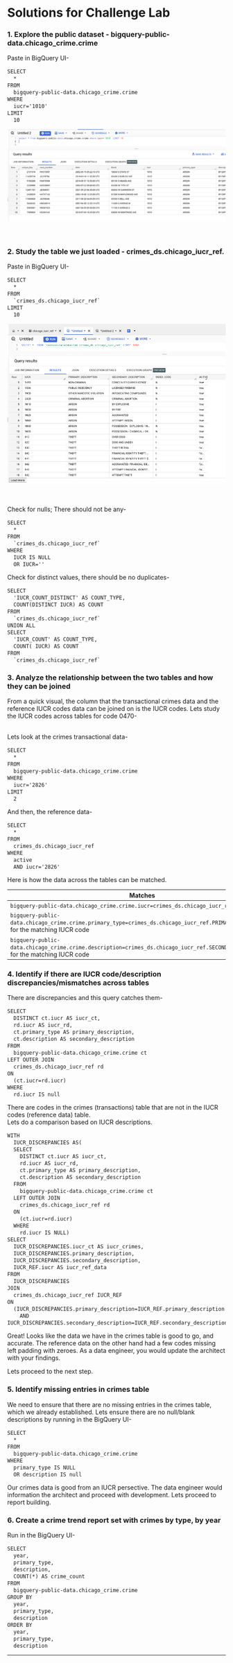 # Solutions for Challenge Lab

### 1. Explore the public dataset - bigquery-public-data.chicago_crime.crime
Paste in BigQuery UI-
```
SELECT
  *
FROM
  bigquery-public-data.chicago_crime.crime
WHERE
  iucr='1010'
LIMIT
  10
```
![BQ-4](01-images/techcon-lab-11.png)   
<br><br>

### 2. Study the table we just loaded - crimes_ds.chicago_iucr_ref. <br>
Paste in BigQuery UI-
```
SELECT
  *
FROM
  `crimes_ds.chicago_iucr_ref`
LIMIT
  10
```
![BQ-4](01-images/techcon-lab-10.png)   
<br><br>

Check for nulls; There should not be any-
```
SELECT
  *
FROM
  `crimes_ds.chicago_iucr_ref`
WHERE
  IUCR IS NULL
  OR IUCR=''
```

Check for distinct values, there should be no duplicates-
```
SELECT
  'IUCR_COUNT_DISTINCT' AS COUNT_TYPE,
  COUNT(DISTINCT IUCR) AS COUNT
FROM
  `crimes_ds.chicago_iucr_ref`
UNION ALL
SELECT
  'IUCR_COUNT' AS COUNT_TYPE,
  COUNT( IUCR) AS COUNT
FROM
  `crimes_ds.chicago_iucr_ref`
```

### 3. Analyze the relationship between the two tables and how they can be joined

From a quick visual, the column that the transactional crimes data and the reference IUCR codes data can be joined on is the IUCR codes. Lets study the IUCR codes across tables for code 0470-

<br>Lets look at the crimes transactional data-
```
SELECT
  *
FROM
  bigquery-public-data.chicago_crime.crime
WHERE
  iucr='2826'
LIMIT
  2
```

And then, the reference data-
```
SELECT
  *
FROM
  crimes_ds.chicago_iucr_ref
WHERE
  active
  AND iucr='2826'
```

Here is how the data across the tables can be matched.

| Matches | 
| -- |
| ```bigquery-public-data.chicago_crime.crime.iucr=crimes_ds.chicago_iucr_ref.iucr``` AND | 
| ```bigquery-public-data.chicago_crime.crime.primary_type=crimes_ds.chicago_iucr_ref.PRIMARY_DESCRIPTION``` for the matching IUCR code | 
| ```bigquery-public-data.chicago_crime.crime.description=crimes_ds.chicago_iucr_ref.SECONDARY_DESCRIPTION``` for the matching IUCR code | 




### 4. Identify if there are IUCR code/description discrepancies/mismatches across tables

There are discrepancies and this query catches them-
```
SELECT
  DISTINCT ct.iucr AS iucr_ct,
  rd.iucr AS iucr_rd,
  ct.primary_type AS primary_description,
  ct.description AS secondary_description
FROM
  bigquery-public-data.chicago_crime.crime ct
LEFT OUTER JOIN
  crimes_ds.chicago_iucr_ref rd
ON
  (ct.iucr=rd.iucr)
WHERE
  rd.iucr IS null
```

There are codes in the crimes (transactions) table that are not in the IUCR codes (reference data) table. <br>
Lets do a comparison based on IUCR descriptions.<br>

```
WITH
  IUCR_DISCREPANCIES AS(
  SELECT
    DISTINCT ct.iucr AS iucr_ct,
    rd.iucr AS iucr_rd,
    ct.primary_type AS primary_description,
    ct.description AS secondary_description
  FROM
    bigquery-public-data.chicago_crime.crime ct
  LEFT OUTER JOIN
    crimes_ds.chicago_iucr_ref rd
  ON
    (ct.iucr=rd.iucr)
  WHERE
    rd.iucr IS NULL)
SELECT
  IUCR_DISCREPANCIES.iucr_ct AS iucr_crimes,
  IUCR_DISCREPANCIES.primary_description,
  IUCR_DISCREPANCIES.secondary_description,
  IUCR_REF.iucr AS iucr_ref_data
FROM
  IUCR_DISCREPANCIES
JOIN
  crimes_ds.chicago_iucr_ref IUCR_REF
ON
  (IUCR_DISCREPANCIES.primary_description=IUCR_REF.primary_description
    AND IUCR_DISCREPANCIES.secondary_description=IUCR_REF.secondary_description)
```

Great! Looks like the data we have in the crimes table is good to go, and accurate. The reference data on the other hand had a few codes missing left padding with zeroes. As a data engineer, you would update the architect with your findings.

Lets proceed to the next step.

### 5. Identify missing entries in crimes table

We need to ensure that there are no missing entries in the crimes table, which we already established. Lets ensure there are no null/blank descriptions by running in the BigQuery UI-
```
SELECT
  *
FROM
  bigquery-public-data.chicago_crime.crime
WHERE
  primary_type IS NULL
  OR description IS null
 ```


Our crimes data is good from an IUCR persective. The data engineer would information the architect and proceed with development. Lets proceed to report building.


### 6. Create a crime trend report set with crimes by type, by year

Run in the BigQuery UI-
```
SELECT
  year,
  primary_type,
  description,
  COUNT(*) AS crime_count
FROM
  bigquery-public-data.chicago_crime.crime
GROUP BY
  year,
  primary_type,
  description
ORDER BY
  year,
  primary_type,
  description
  ```

<hr>

